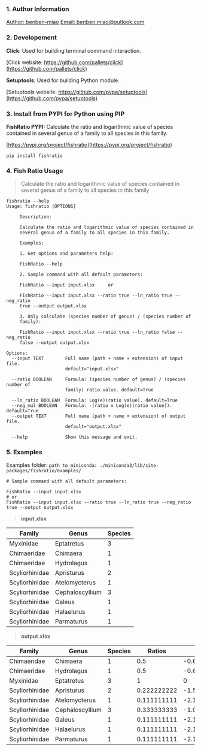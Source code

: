 ### 1. Author Information
[Author: benben-miao](https://github.com/benben-miao)
[Email: benben.miao@outlook.com](benben.miao@outlook.com)

### 2. Developement
**Click**: Used for building terminal command interaction.

[Click website: https://github.com/pallets/click](https://github.com/pallets/click)

**Setuptools**: Used for building Python module.

[Setuptools website: https://github.com/pypa/setuptools](https://github.com/pypa/setuptools)

### 3. Install from PYPI for Python using PIP
**FishRatio PYPI:** Calculate the ratio and logarithmic value of species contained in several genus of a family to all species in this family.

[https://pypi.org/project/fishratio](https://pypi.org/project/fishratio)

```shell
pip install fishratio
```

### 4. Fish Ratio Usage
> Calculate the ratio and logarithmic value of species contained in several genus of a family to all species in this family

```shell
fishratio --help
Usage: fishratio [OPTIONS]

     Description:

     Calculate the ratio and logarithmic value of species contained in
     several genus of a family to all species in this family.

     Examples:

     1. Get options and parameters help:

     FishRatio --help

     2. Sample command with all default parameters:

     FishRatio --input input.xlsx     or

     FishRatio --input input.xlsx --ratio true --ln_ratio true --neg_ratio
     true --output output.xlsx

     3. Only calculate (species number of genus) / (species number of
     family):

     FishRatio --input input.xlsx --ratio true --ln_ratio false --neg_ratio
     false --output output.xlsx

Options:
  --input TEXT        Full name (path + name + extension) of input file.
                      default="input.xlsx"

  --ratio BOOLEAN     Formula: (species number of genus) / (species number of
                      family) ratio value. default=True

  --ln_ratio BOOLEAN  Formula: Log(e)(ratio value). default=True
  --neg_mul BOOLEAN   Formula: -(ratio x Log(e)(ratio value)). default=True
  --output TEXT       Full name (path + name + extension) of output file.
                      default="output.xlsx"

  --help              Show this message and exit.
```

### 5. Examples
Examples folder: `path to miniconda: ./miniconda3/lib/site-packages/fishratio/examples/`
```shell
# Sample command with all default parameters:

FishRatio --input input.xlsx
# or
FishRatio --input input.xlsx --ratio true --ln_ratio true --neg_ratio
true --output output.xlsx
```

> **input.xlsx**

| Family         | Genus           | Species |
|----------------|-----------------|---------|
| Myxinidae      | Eptatretus      | 3       |
| Chimaeridae    | Chimaera        | 1       |
| Chimaeridae    | Hydrolagus      | 1       |
| Scyliorhinidae | Apristurus      | 2       |
| Scyliorhinidae | Atelomycterus   | 1       |
| Scyliorhinidae | Cephaloscyllium | 3       |
| Scyliorhinidae | Galeus          | 1       |
| Scyliorhinidae | Halaelurus      | 1       |
| Scyliorhinidae | Parmaturus      | 1       |

> **output.xlsx**

| Family         | Genus           | Species | Ratios      | LnRatio      | NegMul      |
|----------------|-----------------|---------|-------------|--------------|-------------|
| Chimaeridae    | Chimaera        | 1       | 0.5         | -0.693147181 | 0.34657359  |
| Chimaeridae    | Hydrolagus      | 1       | 0.5         | -0.693147181 | 0.34657359  |
| Myxinidae      | Eptatretus      | 3       | 1           | 0            | 0           |
| Scyliorhinidae | Apristurus      | 2       | 0.222222222 | -1.504077397 | 0.334239422 |
| Scyliorhinidae | Atelomycterus   | 1       | 0.111111111 | -2.197224577 | 0.244136064 |
| Scyliorhinidae | Cephaloscyllium | 3       | 0.333333333 | -1.098612289 | 0.366204096 |
| Scyliorhinidae | Galeus          | 1       | 0.111111111 | -2.197224577 | 0.244136064 |
| Scyliorhinidae | Halaelurus      | 1       | 0.111111111 | -2.197224577 | 0.244136064 |
| Scyliorhinidae | Parmaturus      | 1       | 0.111111111 | -2.197224577 | 0.244136064 |